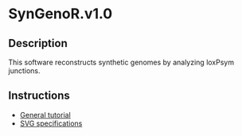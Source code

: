 # SynGenoR.v1.0

## Description

This software reconstructs synthetic genomes by analyzing loxPsym junctions.

## Instructions

- [General tutorial](Tutorials/Tutorials_of_SynGenoR_v1.0.pdf)
- [SVG specifications](Tutorials/svg_specification.pdf)
